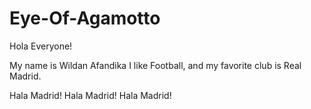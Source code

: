 # Eye-Of-Agamotto
Hola Everyone!

My name is Wildan Afandika
  I like Football, and my favorite club is Real Madrid.

  Hala Madrid!
   Hala Madrid!
    Hala Madrid!
